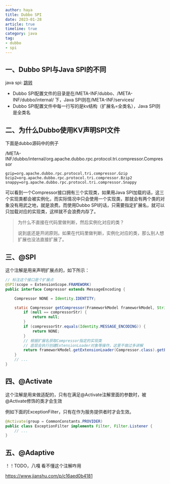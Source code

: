 ```yaml
---
author: haya
title: Dubbo SPI
date: 2023-01-28
article: true
timeline: true
category: java
tag:
- dubbo
- spi
---
```


## 一、Dubbo SPI与Java SPI的不同

java spi: [跳转](../Java基础/Java%20SPI.md) 
- Dubbo SPI配置文件的目录是在/META-INF/dubbo、/META-INF/dubbo/internal/ 下，Java SPI则在/META-INF/services/
- Dubbo SPI配置文件中每一行写的是kv结构（扩展名=全类名），Java SPI则是全类名

## 二、为什么Dubbo使用KV声明SPI文件

下面是dubbo源码中的例子

/META-INF/dubbo/internal/org.apache.dubbo.rpc.protocol.tri.compressor.Compressor
```
gzip=org.apache.dubbo.rpc.protocol.tri.compressor.Gzip
bzip2=org.apache.dubbo.rpc.protocol.tri.compressor.Bzip2
snappy=org.apache.dubbo.rpc.protocol.tri.compressor.Snappy
```

可以看到一个Compressor接口拥有三个实现类，如果用Java SPI加载的话，这三个实现类都会被实例化，而实际情况中只会使用一个实现类，那就会有两个类的对象没有用武之地，就是浪费。而使用Dubbo SPI的话，只需要指定扩展名，就可以只加载对应的实现类，这样就不会浪费内存了。

> 为什么不直接在代码里做判断，然后实例化对应的类？
> 
> 说到底还是开闭原则。如果在代码里做判断，实例化对应的类，那么别人想扩展也没法直接扩展了。


## 三、@SPI
这个注解是用来声明扩展点的，如下所示：
```java
// 标注这个接口是个扩展点
@SPI(scope = ExtensionScope.FRAMEWORK)
public interface Compressor extends MessageEncoding {

    Compressor NONE = Identity.IDENTITY;

    static Compressor getCompressor(FrameworkModel frameworkModel, String compressorStr) {
        if (null == compressorStr) {
            return null;
        }
        if (compressorStr.equals(Identity.MESSAGE_ENCODING)) {
            return NONE;
        }
        // 根据扩展名获取Compressor指定的实现类
        // 底层会执行创建ExtensionLoader对象等操作，这里不做过多讲解
        return frameworkModel.getExtensionLoader(Compressor.class).getExtension(compressorStr);
    }
    // ...
}
```

## 四、@Activate
这个注解是用来做适配的，只有在满足@Activate注解里面的参数时，被@Activate修饰的类才会生效

例如下面的ExceptionFilter，只有在作为服务提供者时才会生效。
```java
@Activate(group = CommonConstants.PROVIDER)
public class ExceptionFilter implements Filter, Filter.Listener {
    // ...
}
```


## 五、@Adaptive

！！TODO，八嘎 看不懂这个注解咋用

https://www.jianshu.com/p/c16aed0b4181

